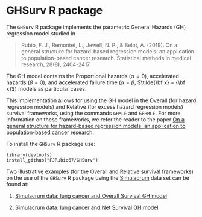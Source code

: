 # GHSurv R package
The `GHSurv` R package implements the parametric General Hazards (GH) regression model studied in 

> Rubio, F. J., Remontet, L., Jewell, N. P., & Belot, A. (2019). On a general structure for hazard-based regression models: 
an application to population-based cancer research. Statistical methods in medical research, 28(8), 2404-2417.

The GH model contains the Proportional hazards ($\alpha=0$), accelerated hazards ($\beta=0$), and accelerated failure time ($\alpha = \beta$, $\tilde{\bf x} = {\bf x}$) models as particular cases. 

This implementation allows for using the GH model in the Overall (for hazard regression models) and Relative (for excess hazard regression models) 
survival frameworks, using the commands `GHMLE` and `GEHMLE`. For more information on these frameworks, we refer the reader to the paper
[On a general structure for hazard-based regression models: an application to population-based cancer research](https://doi.org/10.1177%2F0962280218782293).

To install the `GHSurv` R package use:

```
library(devtools)
install_github("FJRubio67/GHSurv")
```


Two illustrative examples (for the Overall and Relative survival frameworks) on the use of the `GHSurv` R package using the [Simulacrum](https://rpubs.com/FJRubio/GHSimulacrum) data set can be found at:

1. [Simulacrum data: lung cancer and Overall Survival GH model](https://rpubs.com/FJRubio/GHSimulacrum)

2. [Simulacrum data: lung cancer and Net Survival GH model](https://rpubs.com/FJRubio/GEHSimulacrum)
